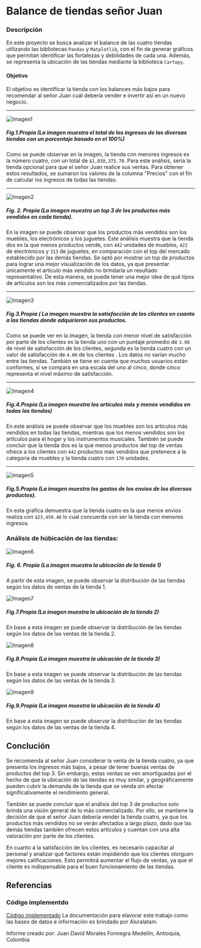 # Balance de tiendas señor Juan

### Descripción
En este proyecto se busca analizar el balance de las cuatro tiendas utilizando las bibliotecas `Pandas` y `Matplotlib`, con el fin de generar gráficos que permitan identificar las fortalezas y debilidades de cada una. Además, se representa la ubicación de las tiendas mediante la biblioteca `Cartopy`.


#### Objetivo 
El objetivo es identificar la tienda con los balances más bajos para recomendar al señor Juan cuál debería vender e invertir así en un nuevo negocio.

---

![Imagen1](AluraStore/challenge1-data-science-latam-main/graficas/ingresosTotales.png)
##### Fig.1.Propia (La imagen muestra el total de los ingresos de las diversas tiendas con un porcentaje basado en el 100%)

Como se puede observar en la imagen, la tienda con menores ingresos es la número cuatro, con un total de `$1,038,375.70`. Para este análisis, sería la tienda opcional para que el señor Juan realice sus ventas. Para obtener estos resultados, se sumaron los valores de la columna "Precios" con el fin de calcular los ingresos de todas las tiendas.

---

![Imagen2](AluraStore/challenge1-data-science-latam-main/graficas/Top3.png)
##### Fig. 2. Propia (La imagen muestra un top 3 de los productos más vendidos en cada tienda).


En la imagen se puede observar que los productos más vendidos son los muebles, los electrónicos y los juguetes. Este análisis muestra que la tienda dos es la que menos productos vende, con `442` unidades de muebles, `422` de electrónicos y `313` de juguetes, en comparación con el top del mercado establecido por las demás tiendas.
Se optó por mostrar un top de productos para lograr una mejor visualización de los datos, ya que presentar únicamente el artículo más vendido no brindaría un resultado representativo. De esta manera, se puede tener una mejor idea de qué tipos de artículos son los más comercializados por las tiendas.

---

![Imagen3](AluraStore/challenge1-data-science-latam-main/graficas/calificaciónClientesTiendas.png)
##### Fig.3.Propia ( La imagen muestra la satisfacción de los clientes en cuanto a las tiendas donde adquirieron sus productos.

Como se puede ver en la imagen, la tienda con menor nivel de satisfacción por parte de los clientes es la tienda uno con un puntaje promedio de `3.98` de nivel de satisfacción de los clientes, segunda es la tienda cuatro con un valor de satisfacción de `4.00` de los clientes . Los datos no varían mucho entre las tiendas. También se tiene en cuenta que muchos usuarios están conformes, si se compara en una escala del uno al cinco, donde cinco representa el nivel máximo de satisfacción.

---

![Imagen4](AluraStore/challenge1-data-science-latam-main/graficas/Productos-menos-y-mas-vendidos.png)
##### Fig.4.Propia (La imagen muestra los artículos más y menos vendidos en todas las tiendas)

En este análisis se puede observar que los muebles son los artículos más vendidos  en todas las tiendas, mientras que los menos vendidos son los artículos para el hogar y los instrumentos musicales. También se puede concluir que la tienda dos es la que menos productos del top de ventas ofrece a los clientes con `442` productos más vendidos que pretenece a la categoria de muebles y la tienda cuatro con `170` unidades.

---

![Imagen5](AluraStore/challenge1-data-science-latam-main/graficas/gastosEnvios.png)
##### Fig.5.Propia (La imagen muestra los gastos de los envios de los diversos productos).

En esta grafica demuestra que la tienda cuatro es la que menos envios realiza con `$23,459.46` lo cual concuerda con ser la tienda con menores ingresos.


### Análisis de húbicación de las tiendas:

![Imagen6](AluraStore/challenge1-data-science-latam-main/graficas/Map1.png)
##### Fig. 6. Propia (La imagen muestra la ubicación de la tienda 1)
A partir de esta imagen, se puede observar la distribución de las tiendas según los datos de ventas de la tienda 1.

![Imagen7](AluraStore/challenge1-data-science-latam-main/graficas/Map2.png)
##### Fig.7.Propia (La imagen muestra la ubicación de la tienda 2)
En base a esta imagen se puede observar la distribución de las tiendas según los datos de las ventas de la tienda 2.

![Imagen8](AluraStore/challenge1-data-science-latam-main/graficas/Map3.png)
##### Fig.8.Propia (La imagen muestra la ubicación de la tienda 3)
En base a esta imagen se puede observar la distribución de las tiendas según los datos de las ventas de la tienda 3.


![Imagen9](AluraStore/challenge1-data-science-latam-main/graficas/Map4.png)
##### Fig.9.Propia (La imagen muestra la ubicación de la tienda 4)
En base a esta imagen se puede observar la distribución de las tiendas según los datos de las ventas de la tienda 4.

## Conclución

Se recomienda al señor Juan considerar la venta de la tienda cuatro, ya que presenta los ingresos más bajos, a pesar de tener buenas ventas de productos del top 3. Sin embargo, estas ventas se ven amortiguadas por el hecho de que la ubicación de las tiendas es muy similar, y geográficamente pueden cubrir la demanda de la tienda que se venda sin afectar significativamente el rendimiento general.


También se puede concluir que el análisis del top 3 de productos solo brinda una visión general de lo más comercializado. Por ello, se mantiene la decisión de que el señor Juan debería vender la tienda cuatro, ya que los productos más vendidos no se verán afectados a largo plazo, dado que las demás tiendas también ofrecen estos artículos y cuentan con una alta valoración por parte de los clientes.


En cuanto a la satisfacción de los clientes, es necesario capacitar al personal y analizar qué factores están impidiendo que los clientes otorguen mejores calificaciones. Esto permitirá aumentar el flujo de ventas, ya que el cliente es indispensable para el buen funcionamiento de las tiendas.

## Referencias

### Código implementdo
[Código implementado](AluraStore/challenge1-data-science-latam-main/AluraStoreLatam.ipynb)
La documentación para elavorar este trabajo como las bases de datos e información es brindado por Aluralatam.

Informe creado por:
Juan David Morales Fonnegra
Medellín, Antioquia, Colombia



